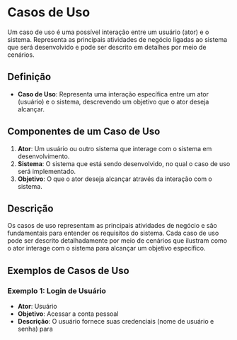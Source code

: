 # Casos de Uso

Um caso de uso é uma possível interação entre um usuário (ator) e o sistema. Representa as principais atividades de negócio ligadas ao sistema que será desenvolvido e pode ser descrito em detalhes por meio de cenários.

## Definição

- **Caso de Uso**: Representa uma interação específica entre um ator (usuário) e o sistema, descrevendo um objetivo que o ator deseja alcançar.

## Componentes de um Caso de Uso

1. **Ator**: Um usuário ou outro sistema que interage com o sistema em desenvolvimento.
2. **Sistema**: O sistema que está sendo desenvolvido, no qual o caso de uso será implementado.
3. **Objetivo**: O que o ator deseja alcançar através da interação com o sistema.

## Descrição

Os casos de uso representam as principais atividades de negócio e são fundamentais para entender os requisitos do sistema. Cada caso de uso pode ser descrito detalhadamente por meio de cenários que ilustram como o ator interage com o sistema para alcançar um objetivo específico.

## Exemplos de Casos de Uso

### Exemplo 1: Login de Usuário

- **Ator**: Usuário
- **Objetivo**: Acessar a conta pessoal
- **Descrição**: O usuário fornece suas credenciais (nome de usuário e senha) para
